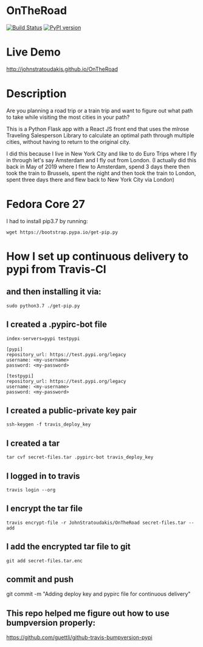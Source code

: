# OnTheRoad

[![Build Status](https://travis-ci.org/JohnStratoudakis/OnTheRoad.svg?branch=master)](https://travis-ci.org/JohnStratoudakis/OnTheRoad) [![PyPI version](https://badge.fury.io/py/OnTheRoad.svg)](https://badge.fury.io/py/OnTheRoad)

# Live Demo

http://johnstratoudakis.github.io/OnTheRoad


# Description

Are you planning a road trip or a train trip and want to figure out what path to take while visiting the most cities in your path?

This is a Python Flask app with a React JS front end that uses the mlrose Traveling Salesperson Library to calculate an optimal path through multiple cities, without having to return to the original city.

I did this because I live in New York City and like to do Euro Trips where I fly in through let's say Amsterdam and I fly out from London.  (I actually did this back in May of 2019 where I flew to Amsterdam, spend 3 days there then took the train to Brussels, spent the night and then took the train to London, spent three days there and flew back to New York City via London)

# Fedora Core 27
I had to install pip3.7 by running:

```wget https://bootstrap.pypa.io/get-pip.py```

# How I set up continuous delivery to pypi from Travis-CI

## and then installing it via:

```sudo python3.7 ./get-pip.py```

## I created a .pypirc-bot file
```[distutils]
index-servers=pypi testpypi

[pypi]
repository_url: https://test.pypi.org/legacy
username: <my-username>
password: <my-password>

[testpypi]
repository_url: https://test.pypi.org/legacy
username: <my-username>
password: <my-password>
```

## I created a public-private key pair
```ssh-keygen -f travis_deploy_key```

## I created a tar
```tar cvf secret-files.tar .pypirc-bot travis_deploy_key```

## I logged in to travis
```travis login --org```

## I encrypt the tar file
```travis encrypt-file -r JohnStratoudakis/OnTheRoad secret-files.tar --add```

## I add the encrypted tar file to git
 ```git add secret-files.tar.enc```

## commit and push
git commit -m "Adding deploy key and pypirc file for continuous delivery"

## This repo helped me figure out how to use bumpversion properly:
https://github.com/guettli/github-travis-bumpversion-pypi
